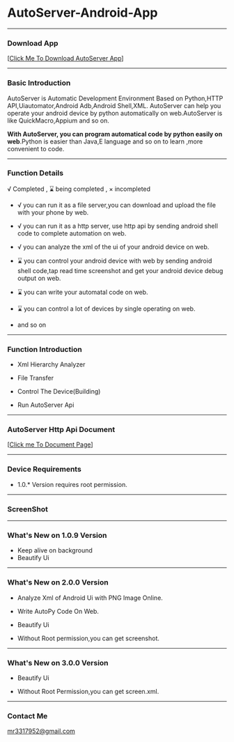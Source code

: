 # AutoServer-Android-App

------------

### Download App

[[Click Me To Download AutoServer App](https://github.com/MarsDiplomatToEarth/AutoServer/blob/master/AutoServer1.0.0.apk?raw=true "Click Me To Download AutoServer App")]

------------

### Basic Introduction

AutoServer is Automatic Development Environment Based on Python,HTTP API,Uiautomator,Android Adb,Android Shell,XML. AutoServer can help you operate your android device by python automatically on web.AutoServer is like QuickMacro,Appium and so on.

**With AutoServer, you can program automatical code by python easily on web**.Python is easier than Java,E language and so on to learn ,more convenient to code.

------------

### Function Details

√ Completed  , ⌛ being completed  , × incompleted

- √ you can run it as a file server,you can download and upload the file with your phone by web.

- √ you can run it as a http server, use http api by sending android shell code to complete automation on web.

- √ you can analyze the xml of the ui of your android device on web.

- ⌛ you can control your android device with web by sending android shell code,tap read time screenshot and get your android device debug output on web.

- ⌛ you can write your automatal code on web.

- ⌛ you can control a lot of devices by single operating on web.

- and so on

------------

### Function Introduction

- Xml Hierarchy Analyzer

- File Transfer

- Control The Device(Building)

- Run AutoServer Api

------------

### AutoServer Http Api Document


[[Click me To Document Page](https://github.com/MarsDiplomatToEarth/AutoServer/blob/master/AutoServer_Http_Api_Document.md "Click me To Document Page")]

------------

### Device Requirements

- 1.0.* Version requires root permission.

------------

### ScreenShot

------------

### What's New on 1.0.9 Version

- Keep alive on background
- Beautify Ui

------------

### What's New on 2.0.0 Version

- Analyze Xml of Android Ui with PNG Image Online.

- Write AutoPy Code On Web.

- Beautify Ui

- Without Root permission,you can get screenshot.

------------

### What's New on 3.0.0 Version

- Beautify Ui

- Without Root Permission,you can get screen.xml.

------------

### Contact Me

mr3317952@gmail.com
